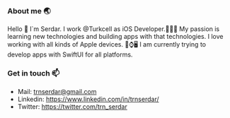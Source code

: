 ### About me 🌏
Hello 👋  I`m Serdar. I work @Turkcell as iOS Developer.👨🏻‍💻 My passion is learning new technologies and building apps with that technologies. I love working with all kinds of Apple devices. 📱⌚️🖥 I am currently trying to develop apps with SwiftUI for all platforms. 

### Get in touch 📫 
* Mail: trnserdar@gmail.com
* Linkedin: https://www.linkedin.com/in/trnserdar/
* Twitter: https://twitter.com/trn_serdar




<!--
**trnserdar/trnserdar** is a ✨ _special_ ✨ repository because its `README.md` (this file) appears on your GitHub profile.

Here are some ideas to get you started:

- 🔭 I’m currently working on ...
- 🌱 I’m currently learning ...
- 👯 I’m looking to collaborate on ...
- 🤔 I’m looking for help with ...
- 💬 Ask me about ...
- 📫 How to reach me: ...
- 😄 Pronouns: ...
- ⚡ Fun fact: ...
-->
